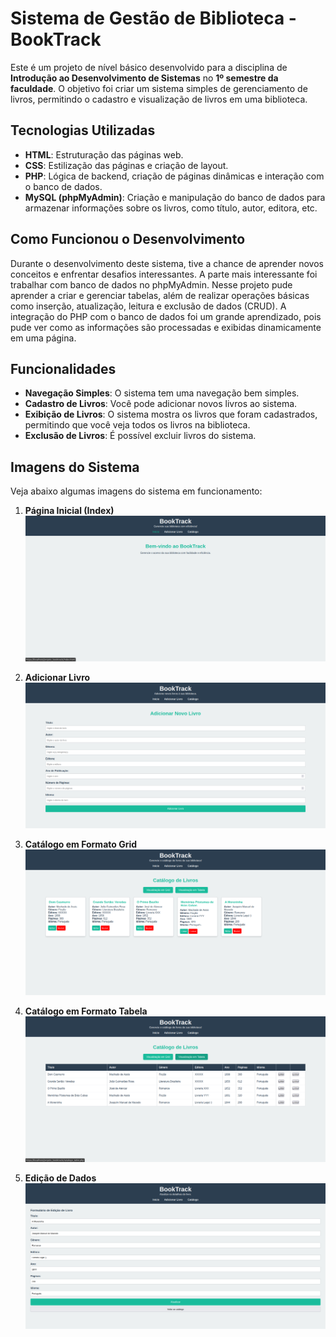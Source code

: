 # Sistema de Gestão de Biblioteca - BookTrack

Este é um projeto de nível básico desenvolvido para a disciplina de **Introdução ao Desenvolvimento de Sistemas** no **1º semestre da faculdade**. O objetivo foi criar um sistema simples de gerenciamento de livros, permitindo o cadastro e visualização de livros em uma biblioteca.

## Tecnologias Utilizadas

- **HTML**: Estruturação das páginas web.
- **CSS**: Estilização das páginas e criação de layout.
- **PHP**: Lógica de backend, criação de páginas dinâmicas e interação com o banco de dados.
- **MySQL (phpMyAdmin)**: Criação e manipulação do banco de dados para armazenar informações sobre os livros, como título, autor, editora, etc.

## Como Funcionou o Desenvolvimento

Durante o desenvolvimento deste sistema, tive a chance de aprender novos conceitos e enfrentar desafios interessantes. A parte mais interessante foi trabalhar com banco de dados no phpMyAdmin. Nesse projeto pude aprender a criar e gerenciar tabelas, além de realizar operações básicas como inserção, atualização, leitura e exclusão de dados (CRUD). A integração do PHP com o banco de dados foi um grande aprendizado, pois pude ver como as informações são processadas e exibidas dinamicamente em uma página.

## Funcionalidades

- **Navegação Simples**: O sistema tem uma navegação bem simples.
- **Cadastro de Livros**: Você pode adicionar novos livros ao sistema.
- **Exibição de Livros**: O sistema mostra os livros que foram cadastrados, permitindo que você veja todos os livros na biblioteca.
- **Exclusão de Livros**: É possível excluir livros do sistema.


## Imagens do Sistema

Veja abaixo algumas imagens do sistema em funcionamento:

1. **Página Inicial (Index)**  
   ![Página Inicial](site_img/1-Index.png)

2. **Adicionar Livro**  
   ![Adicionar Livro](site_img/2-Adicionar_livros.png)

3. **Catálogo em Formato Grid**  
   ![Catálogo Grid](site_img/3-Catalogo_grid.png)

4. **Catálogo em Formato Tabela**  
   ![Catálogo Tabela](site_img/4-Catalogo_tabela.png)

5. **Edição de Dados**  
   ![Edição de Dados](site_img/5-Editar_livro.png)
